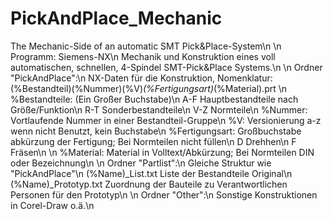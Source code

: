 # PickAndPlace_Mechanic
The Mechanic-Side of an automatic SMT Pick&amp;Place-System\n
\n
Programm: Siemens-NX\n
Mechanik und Konstruktion eines voll automatischen, schnellen, 4-Spindel SMT-Pick&Place Systems.\n
\n
Ordner "PickAndPlace":\n
NX-Daten für die Konstruktion, Nomenklatur: (%Bestandteil)(%Nummer)(%V)_(%Fertigungsart)_(%Material).prt \n
%Bestandteile: (Ein Großer Buchstabe)\n
              A-F Hauptbestandteile nach Größe/Funktion\n
              R-T Sonderbestandteile\n
              V-Z Normteile\n
%Nummer:      Vortlaufende Nummer in einer Bestandteil-Gruppe\n
%V: Versionierung a-z wenn nicht Benutzt, kein Buchstabe\n
%Fertigungsart: Großbuchstabe abkürzung der Fertigung; Bei Normteilen nicht füllen\n
  D Drehhen\n
  F Fräsen\n
  \n
%Material: Material in Volltext/Abkürzung; Bei Normteilen DIN oder Bezeichnung\n
\n
Ordner "Partlist":\n
Gleiche Struktur wie "PickAndPlace"\n
(%Name)_List.txt Liste der Bestandteile Original\n
(%Name)_Prototyp.txt Zuordnung der Bauteile zu Verantwortlichen Personen für den Prototyp\n
\n
Ordner "Other":\n
Sonstige Konstruktionen in Corel-Draw o.ä.\n


